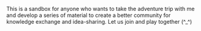 This is a sandbox for anyone who wants to take the adventure trip with me and develop a series of material to create a better community for knowledge exchange and idea-sharing. Let us join and play together (^_^)
